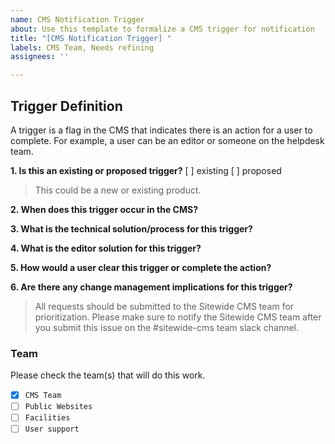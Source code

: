```yaml
---
name: CMS Notification Trigger
about: Use this template to formalize a CMS trigger for notification
title: "[CMS Notification Trigger] "
labels: CMS Team, Needs refining
assignees: ''

---
```


## Trigger Definition
A trigger is a flag in the CMS that indicates there is an action for a user to complete. For example, a user can be an editor or someone on the helpdesk team. 

**1. Is this an existing or proposed trigger?**
[ ] existing
[ ] proposed

> This could be a new or existing product.

**2. When does this trigger occur in the CMS?**

**3. What is the technical solution/process for this trigger?**
  
**4. What is the editor solution for this trigger?**

**5. How would a user clear this trigger or complete the action?**

**6. Are there any change management implications for this trigger?**

> All requests should be submitted to the Sitewide CMS team for prioritization. Please make sure to notify the Sitewide CMS team after you submit this issue on the #sitewide-cms team slack channel.

### Team
Please check the team(s) that will do this work.

- [X] `CMS Team`
- [ ] `Public Websites`
- [ ] `Facilities`
- [ ] `User support`

